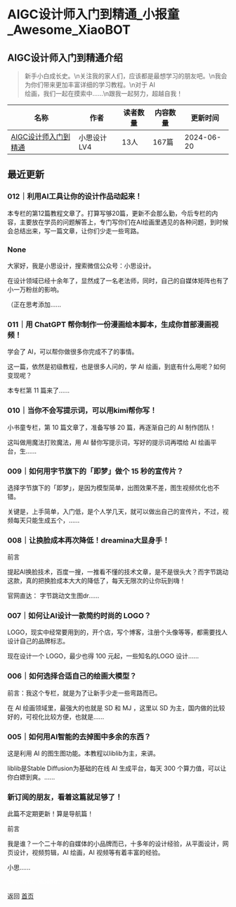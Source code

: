 # AIGC设计师入门到精通_小报童_Awesome_XiaoBOT

## AIGC设计师入门到精通介绍
> 新手小白成长史。\n关注我的家人们，应该都是最想学习的朋友吧。\n我会为你们带来更加丰富详细的学习教程。\n对于 AI  
绘画，我们一起在摸索中……\n跟我一起努力，超越自我！  
  


|名称|作者|读者数量|内容数量|更新时间|
|---|---|---|---|---|
|[AIGC设计师入门到精通](https://xiaobot.net/p/211019282?refer=0b133df9-27dc-423b-8101-639049001c13)|小思设计 LV4|13人|167篇|2024-06-20|

## 最近更新
### 012｜利用AI工具让你的设计作品动起来！

本专栏的第12篇教程文章了。打算写够20篇，更新不会那么勤，今后专栏的内容，主要放在学员的问题解答上，专门写你们在AI绘画里遇见的各种问题，到时候会总结出来，写一篇文章，让你们少走一些弯路。

### None

大家好，我是小思设计，搜索微信公众号：小思设计。

在设计领域已经十余年了，显然成了一名老法师，同时，自己的自媒体矩阵也有了小一万粉丝的影响。

（正在思考添加......

### 011｜用 ChatGPT 帮你制作一份漫画绘本脚本，生成你首部漫画视频！

学会了 AI，可以帮你做很多你完成不了的事情。

这一篇，依然是初级教程，也是很多人问的，学 AI 绘画，到底有什么用呢？如何变现呢？

本专栏第 11 篇来了......

### 010｜当你不会写提示词，可以用kimi帮你写！

小书童专栏，第 10 篇文章了，准备写够 20 篇，再逐渐自己的 AI 制作团队！

这叫做用魔法打败魔法，用 AI 替你写提示词，写好的提示词再喂给 AI 绘画平台，生......

### 009｜如何用字节旗下的「即梦」做个 15 秒的宣传片？

选择字节旗下的「即梦」，是因为模型简单，出图效果不差，图生视频优化也不错。

关键是，上手简单，入门低，是个人学几天，就可以做出自己的宣传片，不过，视频每天只能生成五个，......

### 008｜让换脸成本再次降低！dreamina大显身手！

前言

提起AI换脸技术，百度一搜，一推看不懂的技术文章，是不是很头大？而字节跳动这款，真的把换脸成本大大的降低了，每天无限次的让你玩到嗨！

官网直达： 字节跳动文生图dr......

### 007｜如何让AI设计一款简约时尚的 LOGO？

LOGO，现实中经常要用到的，开个店，写个博客，注册个头像等等，都需要找人设计自己的品牌标志。

现在设计一个 LOGO，最少也得 100 元起，一些知名的LOGO 设计......

### 006｜如何选择合适自己的绘画大模型？

前言：我这个专栏，就是为了让新手少走一些弯路而已。

在 AI 绘画领域里，最强大的也就是 SD 和 MJ ，这里以 SD 为主，国内做的比较好的，可视化比较方便，也就是......

### 005｜如何用AI智能的去掉图中多余的东西？

这是利用 AI 的图生图功能。本教程以liblib为主，来讲。

liblib是Stable Diffusion为基础的在线 AI 生成平台，每天 300 个算力值，可以让你白嫖到爽。......

### 新订阅的朋友，看着这篇就足够了！

此篇不定期更新！算是导航篇！

前言

我是谁？一个二十年的自媒体的小品牌而已，十多年的设计经验，从平面设计，网页设计，视频剪辑，AI 绘画，AI 视频等有着丰富的经验。

小思......


<a href="https://github.com/Reno9527/awesome-xiaobot" style="color: white; text-decoration: none;">awesome-xiaobot</a>

返回 [首页](../README.md)
